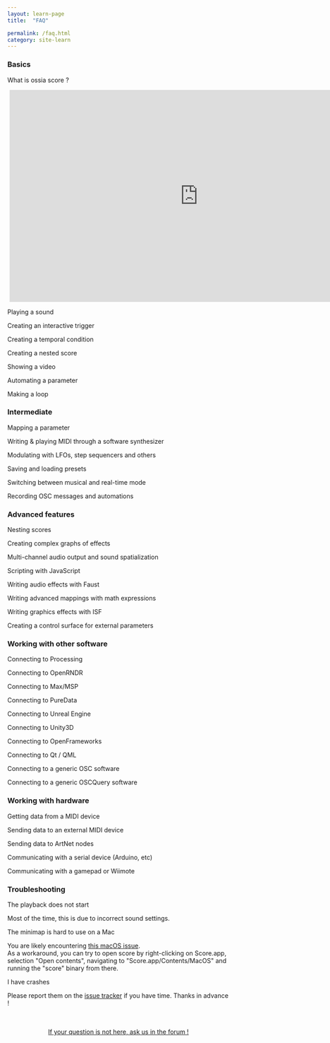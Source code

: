 ```yaml
---
layout: learn-page
title:  "FAQ"

permalink: /faq.html
category: site-learn
---
```

    
<h3 class="faq">Basics</h3>
<p type="button" class="collapsible" > What is ossia score ?</p>
<div class="collapsible-content">
<p align="center" style="margin: 5px;">
<iframe width="854" height="480" src="https://www.youtube.com/embed/LSifHFbuky0" frameborder="0" allow="accelerometer; autoplay; encrypted-media; gyroscope; picture-in-picture" allowfullscreen></iframe>
</p>
</div>

<p type="button" class="collapsible"> Playing a sound</p>
<div class="collapsible-content">
</div>

<p type="button" class="collapsible"> Creating an interactive trigger</p>
<div class="collapsible-content">
</div>

<p type="button" class="collapsible"> Creating a temporal condition</p>
<div class="collapsible-content">
</div>

<p type="button" class="collapsible"> Creating a nested score</p>
<div class="collapsible-content">
</div>

<p type="button" class="collapsible">  Showing a video</p>
<div class="collapsible-content">
</div>

<p type="button" class="collapsible">  Automating a parameter</p>
<div class="collapsible-content">
</div>

<p type="button" class="collapsible"> Making a loop</p>
<div class="collapsible-content">
</div>

<h3 class="faq">Intermediate</h3>
<p type="button" class="collapsible">  Mapping a parameter</p>
<div id="intermediate-mapping" class="collapsible-content">
</div>

<p type="button" class="collapsible">  Writing & playing MIDI through a software synthesizer</p>
<div class="collapsible-content">
</div>

<p type="button" class="collapsible">  Modulating with LFOs, step sequencers and others</p>
<div class="collapsible-content">
</div>

<p type="button" class="collapsible"> Saving and loading presets</p>
<div class="collapsible-content">
</div>

<p type="button" class="collapsible">  Switching between musical and real-time mode</p>
<div class="collapsible-content">
</div>

<p type="button" class="collapsible">  Recording OSC messages and automations</p>
<div class="collapsible-content">
</div>

<h3 class="faq">Advanced features</h3>
<p type="button" class="collapsible">  Nesting scores</p>
<div class="collapsible-content">
</div>

<p type="button" class="collapsible">  Creating complex graphs of effects</p>
<div class="collapsible-content">
</div>

<p type="button" class="collapsible">  Multi-channel audio output and sound spatialization</p>
<div class="collapsible-content">
</div>

<p type="button" class="collapsible">  Scripting with JavaScript</p>
<div class="collapsible-content">
</div>

<p type="button"  class="collapsible">  Writing audio effects with Faust</p>
<div class="collapsible-content">
</div>

<p type="button" class="collapsible">  Writing advanced mappings with math expressions</p>
<div class="collapsible-content">
</div>

<p type="button" class="collapsible">  Writing graphics effects with ISF</p>
<div class="collapsible-content">
</div>

<p type="button"  class="collapsible"> Creating a control surface for external parameters</p>
<div class="collapsible-content">
</div>

<h3 class="faq">Working with other software</h3>

<p type="button" class="collapsible">  Connecting to Processing</p>
<div class="collapsible-content">
</div>

<p type="button"  class="collapsible">  Connecting to OpenRNDR</p>
<div class="collapsible-content">
</div>

<p type="button"  class="collapsible"> Connecting to Max/MSP</p>
<div class="collapsible-content">
</div>

<p type="button"  class="collapsible"> Connecting to PureData</p>
<div class="collapsible-content">
</div>

<p type="button"  class="collapsible">  Connecting to Unreal Engine</p>
<div class="collapsible-content">
</div>

<p type="button" class="collapsible">  Connecting to Unity3D</p>
<div class="collapsible-content">
</div>

<p type="button" class="collapsible"> Connecting to OpenFrameworks</p>
<div class="collapsible-content">
</div>

<p type="button" class="collapsible">  Connecting to Qt / QML</p>
<div class="collapsible-content">
</div>

<p type="button"  class="collapsible">  Connecting to a generic OSC software</p>
<div class="collapsible-content">
</div>

<p type="button" class="collapsible"> Connecting to a generic OSCQuery software</p>
<div class="collapsible-content">
</div>

<h3 class="faq">Working with hardware</h3>

<p type="button" class="collapsible"> Getting data from a MIDI device</p>
<div class="collapsible-content">
</div>

<p type="button" class="collapsible">  Sending data to an external MIDI device</p>
<div class="collapsible-content">
</div>

<p type="button"  class="collapsible">  Sending data to ArtNet nodes</p>
<div class="collapsible-content">
</div>

<p type="button" class="collapsible"> Communicating with a serial device (Arduino, etc)</p>
<div class="collapsible-content">
</div>

<p type="button" class="collapsible"> Communicating with a gamepad or Wiimote</p>
<div class="collapsible-content">
</div>

<h3 class="faq">Troubleshooting</h3>

<p type="button" class="collapsible">  The playback does not start</p>
<div class="collapsible-content">
     Most of the time, this is due to incorrect sound settings.
</div>

<p type="button" class="collapsible"> The minimap is hard to use on a Mac</p>
<div class="collapsible-content">
     You are likely encountering <a href="https://stackoverflow.com/questions/61843481/macos-simulated-mouse-event-only-works-when-launching-binary-not-application-b">this macOS issue</a>. <br/> 
    As a workaround, you can try to open score by right-clicking on Score.app, selection "Open contents", navigating to "Score.app/Contents/MacOS" and running the "score" binary from there.
</div>

<p type="button"  class="collapsible">  I have crashes</p>
<div class="collapsible-content">
    Please report them on the <a href="https://github.com/OSSIA/score/issues">issue tracker</a> if you have time. Thanks in advance !
</div>


<br/>

<br/>

<p align="center">
<a href="http://forum.ossia.io/" class="page-button"  target="_blank" >If your question is not here, ask us in the forum ! </a>
</p>


<script>
var coll = document.getElementsByClassName("collapsible");
var i;

for (i = 0; i < coll.length; i++) {
  coll[i].addEventListener("click", function() {
  
    var coll = document.getElementsByClassName("collapsible");
    var i;
    for (i = 0; i < coll.length; i++) {
        coll[i].classList.remove("active");
        coll[i].nextElementSibling.style.display = "none";
    }
    
    this.classList.toggle("active");
    var content = this.nextElementSibling;
    content.style.display = "block";
  });
}
</script>
